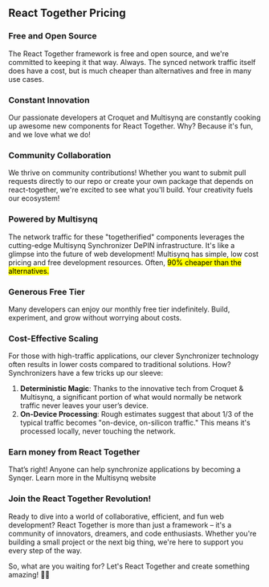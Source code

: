 ## React Together Pricing

### Free and Open Source

The React Together framework is free and open source, and we're committed to keeping it that way. Always. The synced network traffic itself does have a cost, but is much cheaper than alternatives and free in many use cases.

### Constant Innovation

Our passionate developers at Croquet and Multisynq are constantly cooking up awesome new components for React Together. Why? Because it's fun, and we love what we do!

### Community Collaboration

We thrive on community contributions! Whether you want to submit pull requests directly to our repo or create your own package that depends on react-together, we're excited to see what you'll build. Your creativity fuels our ecosystem!

### Powered by Multisynq

The network traffic for these "togetherified" components leverages the cutting-edge Multisynq Synchronizer DePIN infrastructure. It's like a glimpse into the future of web development! Multisynq has simple, low cost pricing and free development resources. Often, <mark> 90% cheaper than the alternatives. </mark>

### Generous Free Tier

Many developers can enjoy our monthly free tier indefinitely. Build, experiment, and grow without worrying about costs.

### Cost-Effective Scaling

For those with high-traffic applications, our clever Synchronizer technology often results in lower costs compared to traditional solutions. How? Synchronizers have a few tricks up our sleeve:

1.  **Deterministic Magic**: Thanks to the innovative tech from Croquet & Multisynq, a significant portion of what would normally be network traffic never leaves your user’s device.
2.  **On-Device Processing**: Rough estimates suggest that about 1/3 of the typical traffic becomes "on-device, on-silicon traffic." This means it's processed locally, never touching the network.

### Earn money from React Together

That’s right! Anyone can help synchronize applications by becoming a Synqer. Learn more in the Multisynq website

### Join the React Together Revolution!

Ready to dive into a world of collaborative, efficient, and fun web development? React Together is more than just a framework – it's a community of innovators, dreamers, and code enthusiasts. Whether you're building a small project or the next big thing, we're here to support you every step of the way.

So, what are you waiting for? Let's React Together and create something amazing! 🚀✨
